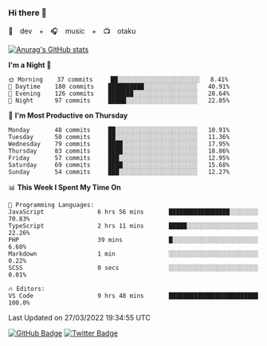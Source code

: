 ### Hi there 👋

🚀　dev　+　🎧　music　+　📺　otaku


[![Anurag's GitHub stats](https://github-readme-stats.vercel.app/api?username=koheitasaka&count_private=true&show_icons=true&theme=monokai)](https://github.com/koheitasaka/github-readme-stats)

<!--START_SECTION:waka-->
**I'm a Night 🦉** 

```text
🌞 Morning    37 commits     ██░░░░░░░░░░░░░░░░░░░░░░░   8.41% 
🌆 Daytime    180 commits    ██████████░░░░░░░░░░░░░░░   40.91% 
🌃 Evening    126 commits    ███████░░░░░░░░░░░░░░░░░░   28.64% 
🌙 Night      97 commits     █████░░░░░░░░░░░░░░░░░░░░   22.05%

```
📅 **I'm Most Productive on Thursday** 

```text
Monday       48 commits     ██░░░░░░░░░░░░░░░░░░░░░░░   10.91% 
Tuesday      50 commits     ██░░░░░░░░░░░░░░░░░░░░░░░   11.36% 
Wednesday    79 commits     ████░░░░░░░░░░░░░░░░░░░░░   17.95% 
Thursday     83 commits     ████░░░░░░░░░░░░░░░░░░░░░   18.86% 
Friday       57 commits     ███░░░░░░░░░░░░░░░░░░░░░░   12.95% 
Saturday     69 commits     ████░░░░░░░░░░░░░░░░░░░░░   15.68% 
Sunday       54 commits     ███░░░░░░░░░░░░░░░░░░░░░░   12.27%

```


📊 **This Week I Spent My Time On** 

```text
💬 Programming Languages: 
JavaScript               6 hrs 56 mins       █████████████████░░░░░░░░   70.83% 
TypeScript               2 hrs 11 mins       █████░░░░░░░░░░░░░░░░░░░░   22.26% 
PHP                      39 mins             █░░░░░░░░░░░░░░░░░░░░░░░░   6.68% 
Markdown                 1 min               ░░░░░░░░░░░░░░░░░░░░░░░░░   0.22% 
SCSS                     0 secs              ░░░░░░░░░░░░░░░░░░░░░░░░░   0.01%

🔥 Editors: 
VS Code                  9 hrs 48 mins       █████████████████████████   100.0%

```


 Last Updated on 27/03/2022 19:34:55 UTC
<!--END_SECTION:waka-->

[![GitHub Badge](https://img.shields.io/badge/GitHub-100000?style=for-the-badge&logo=github&logoColor=white)](https://github.com/koheitasaka)
[![Twitter Badge](https://img.shields.io/badge/Twitter-1DA1F2?style=for-the-badge&logo=twitter&logoColor=white)](https://twitter.com/sleep_asleep_)
